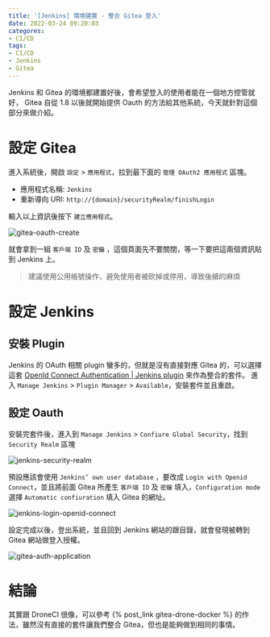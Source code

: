 ```yaml
---
title: '[Jenkins] 環境建置 - 整合 Gitea 登入'
date: 2022-03-24 09:20:03
categores:
- CI/CD
tags:
- CI/CD
- Jenkins
- Gitea
---
```


Jenkins 和 Gitea 的環境都建置好後，會希望登入的使用者能在一個地方控管就好， Gitea 自從 1.8 以後就開始提供 Oauth 的方法給其他系統，今天就針對這個部分來做介紹。

<!-- more -->

# 設定 Gitea

進入系統後，開啟 `設定` > `應用程式`，拉到最下面的 `管理 OAuth2 應用程式` 區塊。

- 應用程式名稱: `Jenkins`
- 重新導向 URI: `http://{domain}/securityRealm/finishLogin`

輸入以上資訊後按下 `建立應用程式`。

![gitea-oauth-create](./gitea-oauth-create.png)

就會拿到一組 `客戶端 ID` 及 `密鑰` ，這個頁面先不要關閉，等一下要把這兩個資訊貼到 Jenkins 上。

> 建議使用公用帳號操作，避免使用者被砍掉或停用，導致後續的麻煩

# 設定 Jenkins

## 安裝 Plugin

Jenkins 的 OAuth 相關 plugin 蠻多的，但就是沒有直接對應 Gitea 的，可以選擇這套 [OpenId Connect Authentication | Jenkins plugin](https://plugins.jenkins.io/oic-auth/) 來作為整合的套件。
進入 `Manage Jenkins` > `Plugin Manager` > `Available`，安裝套件並且重啟。

## 設定 Oauth

安裝完套件後，進入到 `Manage Jenkins` > `Confiure Global Security`，找到 `Security Realm` 區塊

![jenkins-security-realm](./jenkins-security-realm.png)

預設應該會使用 `Jenkins’ own user database` ，要改成 `Login with Openid Connect`，並且將前面 Gitea 所產生 `客戶端 ID` 及 `密鑰` 填入，`Configuration mode` 選擇 `Automatic confiuration` 填入 Gitea 的網址。

![jenkins-login-openid-connect](./jenkins-login-openid-connect.png)

設定完成以後，登出系統，並且回到 Jenkins 網站的跟目錄，就會發現被轉到 Gitea 網站做登入授權。

![gitea-auth-application](./gitea-auth-application.png)

# 結論

其實跟 DroneCI 很像，可以參考 {% post_link gitea-drone-docker %} 的作法，雖然沒有直接的套件讓我們整合 Gitea，但也是能夠做到相同的事情。
